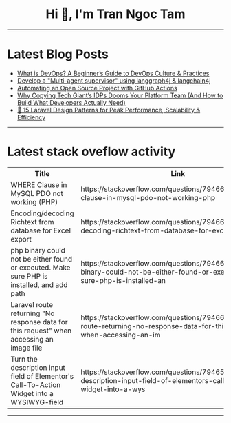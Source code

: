 <h1 align="center">Hi 👋, I'm Tran Ngoc Tam</h1>

---

# Latest Blog Posts 
<!-- BLOG-POST-LIST:START -->
- [What is DevOps? A Beginner’s Guide to DevOps Culture &amp; Practices](https://dev.to/yash_sonawane25/what-is-devops-a-beginners-guide-to-devops-culture-practices-498l)
- [Develop a &quot;Multi-agent supervisor&quot; using langgraph4j &amp; langchain4j](https://dev.to/bsorrentino/develop-a-multi-agent-supervisor-using-langgraph4j-langchain4j-24mc)
- [Automating an Open Source Project with GitHub Actions](https://dev.to/lechnerc77/automating-an-open-source-project-with-github-actions-l0e)
- [Why Copying Tech Giant’s IDPs Dooms Your Platform Team &lpar;And How to Build What Developers Actually Need&rpar;](https://dev.to/naveens16/why-copying-tech-giants-idps-dooms-your-platform-team-and-how-to-build-what-developers-actually-57fb)
- [🚀 15 Laravel Design Patterns for Peak Performance, Scalability &amp; Efficiency](https://dev.to/poovarasu/15-laravel-design-patterns-for-peak-performance-scalability-efficiency-4nei)
<!-- BLOG-POST-LIST:END -->

---

# Latest stack oveflow activity
<table>
  <tr><th>Title</th><th>Link</th></tr>
  <!-- STACKOVERFLOW:START --><tr><td>WHERE Clause in MySQL PDO not working &lpar;PHP&rpar;</td><td>https://stackoverflow.com/questions/79466618/where-clause-in-mysql-pdo-not-working-php</td></tr><tr><td>Encoding/decoding Richtext from database for Excel export</td><td>https://stackoverflow.com/questions/79466426/encoding-decoding-richtext-from-database-for-excel-export</td></tr><tr><td>php binary could not be either found or executed. Make sure PHP is installed, and add path</td><td>https://stackoverflow.com/questions/79466310/php-binary-could-not-be-either-found-or-executed-make-sure-php-is-installed-an</td></tr><tr><td>Laravel route returning &quot;No response data for this request&quot; when accessing an image file</td><td>https://stackoverflow.com/questions/79466210/laravel-route-returning-no-response-data-for-this-request-when-accessing-an-im</td></tr><tr><td>Turn the description input field of Elementor&#39;s Call-To-Action Widget into a WYSIWYG-field</td><td>https://stackoverflow.com/questions/79465831/turn-the-description-input-field-of-elementors-call-to-action-widget-into-a-wys</td></tr><!-- STACKOVERFLOW:END -->
</table>

---


